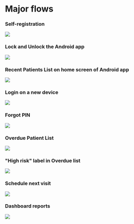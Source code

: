 # Major flows

### Self-registration 

![](../../.gitbook/assets/image%20%2810%29.png)

### Lock and Unlock the Android app

![](../../.gitbook/assets/image%20%284%29.png)

### Recent Patients List on home screen of Android app

![](../../.gitbook/assets/recent-patients-list.jpg)

### Login on a new device

![](../../.gitbook/assets/image%20%283%29.png)

### Forgot PIN 

![](../../.gitbook/assets/image%20%288%29.png)

### Overdue Patient List

![](../../.gitbook/assets/overdue-list%20%281%29.jpg)

### "High risk" label in Overdue list

![](../../.gitbook/assets/image%20%282%29.png)

### Schedule next visit

![](../../.gitbook/assets/image%20%289%29.png)

### Dashboard reports

![](../../.gitbook/assets/recent-patients-list%20%282%29.jpg)

